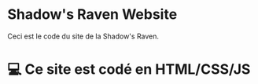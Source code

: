 # Shadow's Raven Website

Ceci est le code du site de la Shadow's Raven.

<h1>💻 Ce site est codé en HTML/CSS/JS
  
 
